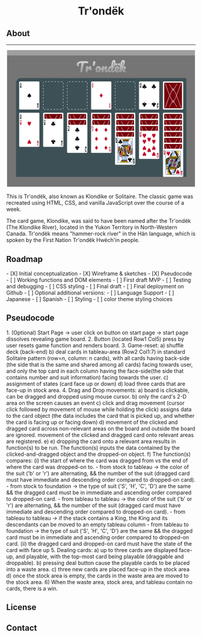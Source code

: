 <h1 align="center"> Tr'ondëk </h1>

<h2>About</h2>
<hr>
<div align="center"> <img src="README_files/prototype-01.png" width='500'></div>

This is Tr'ondëk, also known as Klondike or Solitaire. 
The classic game was recreated using HTML, CSS, and vanilla JavaScript over the course of a week. 

The card game, Klondike, was said to have been named after the Tr'ondëk (The Klondike River), located in the Yukon Territory in North-Western Canada. 
Tr'ondëk means "hammer-rock river" in the Hän language, which is spoken by the First Nation Tr'ondëk Hwëch'in people. 

<h2>Roadmap</h2>
- [X] Initial conceptualization 
- [X] Wireframe & sketches
- [X] Pseudocode
- [ ] Working functions and DOM elements
- [ ] First draft MVP
- [ ] Testing and debugging
- [ ] CSS styling
- [ ] Final draft
- [ ] Final deployment on Github
- [ ] Optional additional versions:
    - [ ] Language Support
      - [ ] Japanese
      - [ ] Spanish  
    - [ ] Styling
      - [ ] color theme styling choices

<h2>Pseudocode</h2>
1. (Optional) Start Page -> user click on button on start page -> start page dissolves revealing game board.
2. Button (located Row1 Col5) press by user resets game function and renders board.
3. Game-reset: 
    a) shuffle deck (back-end)
    b) deal cards in tableau-area (Row2 Col1:7) in standard Solitaire pattern (row=n, column: n cards), with all cards having back-side (the side that is the same and shared among all cards) facing towards user, and only the top card in each column having the face-side(the side that contains number and suit information) facing towards the user. 
    c) assignment of states (card face up or down)
    d) load three cards that are face-up in stock area.
4. Drag and Drop movements:
    a) board is clickable, can be dragged and dropped using mouse cursor.
    b) only the card's 2-D area on the screen causes an event 
    c) click and drag movement (cursor click followed by movement of mouse while holding the click) assigns data to the card object (the data includes the card that is picked up, and whether the card is facing up or facing down)
    d) movement of the clicked and dragged card across non-relevant areas on the board and outside the board are ignored. movement of the clicked and dragged card onto relevant areas are registered. 
    e) 
    e) dropping the card onto a relevant area results in function(s) to be run. The function(s) inputs the data contained by the clicked-and-dragged object and the dropped-on object. 
    f) The function(s) compares:
        (i) the start of where the card was dragged from vs the end of where the card was dropped-on to. 
            - from stock to tableau -> the color of the suit ('b' or 'r') are alternating, && the number of the suit (dragged card must have immediate and descending order compared to dropped-on card).
            - from stock to foundation -> the type of suit ('S', 'H', 'C', 'D') are the same && the dragged card must be in immediate and ascending order compared to dropped-on card.
            - from tableau to tableau -> the color of the suit ('b' or 'r') are alternating, && the number of the suit (dragged card must have immediate and descending order compared to dropped-on card).
            - from tableau to tableau -> if the stack contains a King, the King and its descendants can be moved to an empty tableau column 
            - from tableau to foundation -> the type of suit ('S', 'H', 'C', 'D') are the same && the dragged card must be in immediate and ascending order compared to dropped-on card.
        (ii) the dragged card and dropped-on card must have the state of the card with face up  
5. Dealing cards: 
    a) up to three cards are displayed face-up, and playable, with the top-most card being playable (draggable and droppable). 
    b) pressing deal button cause the playable cards to be placed into a waste area. 
    c) three new cards are placed face-up in the stock area
    d) once the stock area is empty, the cards in the waste area are moved to the stock area.
6) When the waste area, stock area, and tableau contain no cards, there is a win. 

<h2>License</h2>

<h2>Contact</h2>
